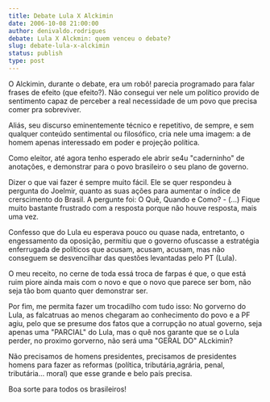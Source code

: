 ```yaml
---
title: Debate Lula X Alckimin
date: 2006-10-08 21:00:00
author: denivaldo.rodrigues
debate: Lula X Alckmin: quem venceu o debate?
slug: debate-lula-x-alckimin
status: publish 
type: post
---
```


O Alckimin, durante o debate, era um robô! parecia programado para falar frases de efeito (que efeito?). Não consegui ver nele um político provido de sentimento capaz de perceber a real necessidade de um povo que precisa comer pra sobreviver.


Aliás, seu discurso eminentemente técnico e repetitivo, de sempre, e sem qualquer conteúdo sentimental ou filosófico, cria nele uma imagem: a de homem apenas interessado em poder e projeção política.


Como eleitor, até agora tenho esperado ele abrir se4u "caderninho" de anotações, e demonstrar para o povo brasileiro o seu plano de governo.


Dizer o que vai fazer é sempre muito fácil. Ele se quer respondeu à pergunta do Joelmir, quanto as suas ações para aumentar o índice de crerscimento do Brasil. A pergunte foi: O Quê, Quando e Como? - (...) Fique muito bastante frustrado com a resposta porque não houve resposta, mais uma vez.


Confesso que do Lula eu esperava pouco ou quase nada, entretanto, o engessamento da oposição, permitiu que o governo ofuscasse a estratégia enferrugada de políticos que acusam, acusam, acusam, mas não conseguem se desvencilhar das questões levantadas pelo PT (Lula).


O meu receito, no cerne de toda essá troca de farpas é que, o que está ruim piore ainda mais com o novo e que o novo que parece ser bom, não seja tão bom quanto quer demonstrar ser.


Por fim, me permita fazer um trocadilho com tudo isso: No gorverno do Lula, as falcatruas ao menos chegaram ao conhecimento do povo e a PF agiu, pelo que se presume dos fatos que a corrupção no atual governo, seja apenas uma "PARCIAL" do Lula, mas o quê nos garante que se o Lula perder, no proximo gorverno, não será uma "GERAL DO" ALckimin?


Não precisamos de homens presidentes, precisamos de presidentes homens para fazer as reformas (política, tributária,agrária, penal, tributária... moral) que esse grande e belo país precisa.


Boa sorte para todos os brasileiros!


